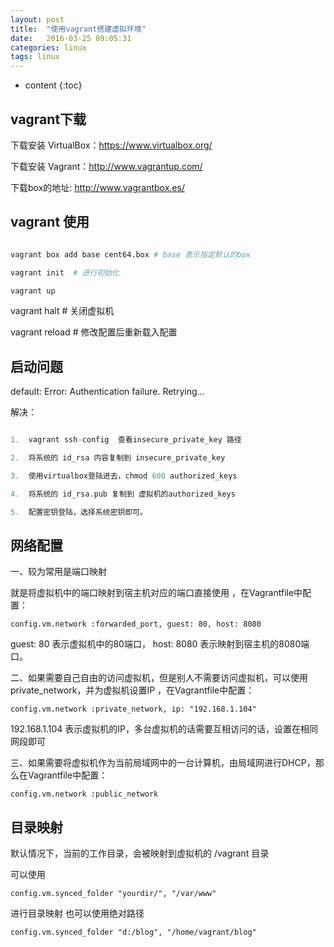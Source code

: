 ```yaml
---
layout: post
title:  "使用vagrant搭建虚拟环境"
date:   2016-03-25 09:05:31
categories: linux
tags: linux
---
```


* content
{:toc}

## vagrant下载

下载安装 VirtualBox：https://www.virtualbox.org/

下载安装 Vagrant：http://www.vagrantup.com/

下载box的地址: http://www.vagrantbox.es/

## vagrant 使用

```python

vagrant box add base cent64.box # base 表示指定默认的box

vagrant init  # 进行初始化

vagrant up

```

vagrant halt # 关闭虚拟机

vagrant reload # 修改配置后重新载入配置


## 启动问题

default: Error: Authentication failure. Retrying...

解决：

```python

1.  vagrant ssh-config  查看insecure_private_key 路径

2.  将系统的 id_rsa 内容复制到 insecure_private_key

3.  使用virtualbox登陆进去，chmod 600 authorized_keys

4.  将系统的 id_rsa.pub 复制到 虚拟机的authorized_keys

5.  配置密钥登陆，选择系统密钥即可。


```

## 网络配置

一、较为常用是端口映射

就是将虚拟机中的端口映射到宿主机对应的端口直接使用 ，在Vagrantfile中配置：

`config.vm.network :forwarded_port, guest: 80, host: 8080`

guest: 80 表示虚拟机中的80端口， host: 8080 表示映射到宿主机的8080端口。

二、如果需要自己自由的访问虚拟机，但是别人不需要访问虚拟机，可以使用private_network，并为虚拟机设置IP ，在Vagrantfile中配置：

`config.vm.network :private_network, ip: "192.168.1.104"`

192.168.1.104 表示虚拟机的IP，多台虚拟机的话需要互相访问的话，设置在相同网段即可

三、如果需要将虚拟机作为当前局域网中的一台计算机，由局域网进行DHCP，那么在Vagrantfile中配置：

`config.vm.network :public_network`


## 目录映射

默认情况下，当前的工作目录，会被映射到虚拟机的 /vagrant 目录

可以使用

`config.vm.synced_folder "yourdir/", "/var/www"
`

进行目录映射 也可以使用绝对路径

`config.vm.synced_folder "d:/blog", "/home/vagrant/blog"`
